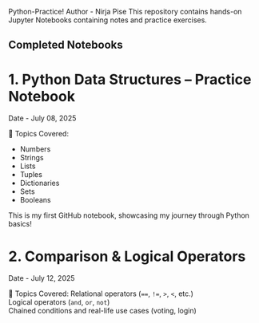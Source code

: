 Python-Practice!
Author - Nirja Pise
This repository contains hands-on Jupyter Notebooks containing notes and practice exercises.


## Completed Notebooks

# 1. Python Data Structures – Practice Notebook

Date - July 08, 2025

📌 Topics Covered:
- Numbers
- Strings
- Lists
- Tuples
- Dictionaries
- Sets
- Booleans
  
This is my first GitHub notebook, showcasing my journey through Python basics!

# 2. Comparison & Logical Operators

Date - July 12, 2025

📌 Topics Covered:
Relational operators (`==`, `!=`, `>`, `<`, etc.)  
Logical operators (`and`, `or`, `not`)  
Chained conditions and real-life use cases (voting, login)  


